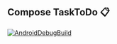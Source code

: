 ## Compose TaskToDo 📋

[![AndroidDebugBuild](https://github.com/Neeraj1108Yadav/ComposeListing/actions/workflows/debug.yml/badge.svg?branch=ci_setup&event=push)](https://github.com/Neeraj1108Yadav/ComposeListing/actions/workflows/debug.yml)
